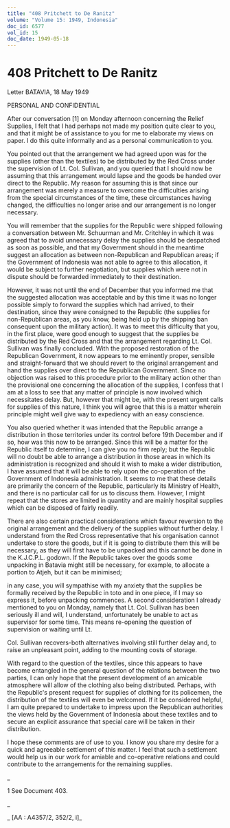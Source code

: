 ```yaml
---
title: "408 Pritchett to De Ranitz"
volume: "Volume 15: 1949, Indonesia"
doc_id: 6577
vol_id: 15
doc_date: 1949-05-18
---
```


# 408 Pritchett to De Ranitz

Letter BATAVIA, 18 May 1949

PERSONAL AND CONFIDENTIAL

After our conversation [1] on Monday afternoon concerning the Relief Supplies, I felt that I had perhaps not made my position quite clear to you, and that it might be of assistance to you for me to elaborate my views on paper. I do this quite informally and as a personal communication to you.

You pointed out that the arrangement we had agreed upon was for the supplies (other than the textiles) to be distributed by the Red Cross under the supervision of Lt. Col. Sullivan, and you queried that I should now be assuming that this arrangement would lapse and the goods be handed over direct to the Republic. My reason for assuming this is that since our arrangement was merely a measure to overcome the difficulties arising from the special circumstances of the time, these circumstances having changed, the difficulties no longer arise and our arrangement is no longer necessary.

You will remember that the supplies for the Republic were shipped following a conversation between Mr. Schuurman and Mr. Critchley in which it was agreed that to avoid unnecessary delay the supplies should be despatched as soon as possible, and that my Government should in the meantime suggest an allocation as between non-Republican and Republican areas; if the Government of Indonesia was not able to agree to this allocation, it would be subject to further negotiation, but supplies which were not in dispute should be forwarded immediately to their destination.

However, it was not until the end of December that you informed me that the suggested allocation was acceptable and by this time it was no longer possible simply to forward the supplies which had arrived, to their destination, since they were consigned to the Republic (the supplies for non-Republican areas, as you know, being held up by the shipping ban consequent upon the military action). It was to meet this difficulty that you, in the first place, were good enough to suggest that the supplies be distributed by the Red Cross and that the arrangement regarding Lt. Col. Sullivan was finally concluded. With the proposed restoration of the Republican Government, it now appears to me eminently proper, sensible and straight-forward that we should revert to the original arrangement and hand the supplies over direct to the Republican Government. Since no objection was raised to this procedure prior to the military action other than the provisional one concerning the allocation of the supplies, I confess that I am at a loss to see that any matter of principle is now involved which necessitates delay. But, however that might be, with the present urgent calls for supplies of this nature, I think you will agree that this is a matter wherein principle might well give way to expediency with an easy conscience.

You also queried whether it was intended that the Republic arrange a distribution in those territories under its control before 19th December and if so, how was this now to be arranged. Since this will be a matter for the Republic itself to determine, I can give you no firm reply; but the Republic will no doubt be able to arrange a distribution in those areas in which its administration is recognized and should it wish to make a wider distribution, I have assumed that it will be able to rely upon the co-operation of the Government of Indonesia administration. It seems to me that these details are primarily the concern of the Republic, particularly its Ministry of Health, and there is no particular call for us to discuss them. However, I might repeat that the stores are limited in quantity and are mainly hospital supplies which can be disposed of fairly readily.

There are also certain practical considerations which favour reversion to the original arrangement and the delivery of the supplies without further delay. I understand from the Red Cross representative that his organisation cannot undertake to store the goods, but if it is going to distribute them this will be necessary, as they will first have to be unpacked and this cannot be done in the K.J.C.P.L. godown. If the Republic takes over the goods some unpacking in Batavia might still be necessary, for example, to allocate a portion to Atjeh, but it can be minimised;

in any case, you will sympathise with my anxiety that the supplies be formally received by the Republic in toto and in one piece, if I may so express it, before unpacking commences. A second consideration I already mentioned to you on Monday, namely that Lt. Col. Sullivan has been seriously ill and will, I understand, unfortunately be unable to act as supervisor for some time. This means re-opening the question of supervision or waiting until Lt.

Col. Sullivan recovers-both alternatives involving still further delay and, to raise an unpleasant point, adding to the mounting costs of storage.

With regard to the question of the textiles, since this appears to have become entangled in the general question of the relations between the two parties, I can only hope that the present development of an amicable atmosphere will allow of the clothing also being distributed. Perhaps, with the Republic's present request for supplies of clothing for its policemen, the distribution of the textiles will even be welcomed. If it be considered helpful, I am quite prepared to undertake to impress upon the Republican authorities the views held by the Government of Indonesia about these textiles and to secure an explicit assurance that special care will be taken in their distribution.

I hope these comments are of use to you. I know you share my desire for a quick and agreeable settlement of this matter. I feel that such a settlement would help us in our work for amiable and co-operative relations and could contribute to the arrangements for the remaining supplies.

_

1 See Document 403.

_

_ [AA : A4357/2, 352/2, i]_
